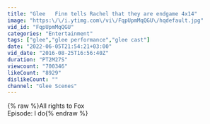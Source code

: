 ```yaml
---
title: "Glee   Finn tells Rachel that they are endgame 4x14"
image: "https:\/\/i.ytimg.com\/vi\/FqpUpmMqQGU\/hqdefault.jpg"
vid_id: "FqpUpmMqQGU"
categories: "Entertainment"
tags: ["glee","glee performance","glee cast"]
date: "2022-06-05T21:54:21+03:00"
vid_date: "2016-08-25T16:56:40Z"
duration: "PT2M27S"
viewcount: "700346"
likeCount: "8929"
dislikeCount: ""
channel: "Glee Scenes"
---
```

{% raw %}All rights to Fox<br />Episode: I do{% endraw %}
